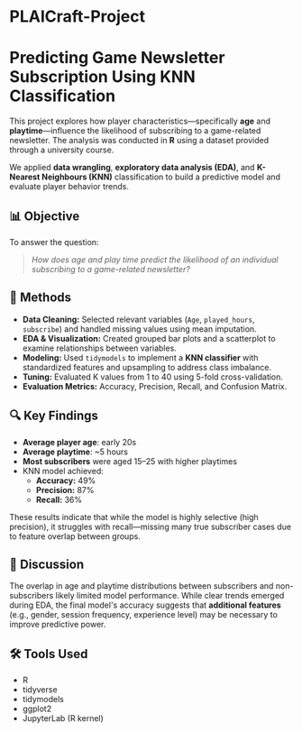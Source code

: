 # PLAICraft-Project
# Predicting Game Newsletter Subscription Using KNN Classification

This project explores how player characteristics—specifically **age** and **playtime**—influence the likelihood of subscribing to a game-related newsletter. The analysis was conducted in **R** using a dataset provided through a university course. 

We applied **data wrangling**, **exploratory data analysis (EDA)**, and **K-Nearest Neighbours (KNN)** classification to build a predictive model and evaluate player behavior trends.

## 📊 Objective
To answer the question:
> _How does age and play time predict the likelihood of an individual subscribing to a game-related newsletter?_

## 🧪 Methods

- **Data Cleaning:** Selected relevant variables (`Age`, `played_hours`, `subscribe`) and handled missing values using mean imputation.
- **EDA & Visualization:** Created grouped bar plots and a scatterplot to examine relationships between variables.
- **Modeling:** Used `tidymodels` to implement a **KNN classifier** with standardized features and upsampling to address class imbalance.
- **Tuning:** Evaluated K values from 1 to 40 using 5-fold cross-validation.
- **Evaluation Metrics:** Accuracy, Precision, Recall, and Confusion Matrix.

## 🔍 Key Findings

- **Average player age**: early 20s  
- **Average playtime**: ~5 hours  
- **Most subscribers** were aged 15–25 with higher playtimes
- KNN model achieved:
  - **Accuracy:** 49%
  - **Precision:** 87%
  - **Recall:** 36%

These results indicate that while the model is highly selective (high precision), it struggles with recall—missing many true subscriber cases due to feature overlap between groups.

## 🧠 Discussion

The overlap in age and playtime distributions between subscribers and non-subscribers likely limited model performance. While clear trends emerged during EDA, the final model's accuracy suggests that **additional features** (e.g., gender, session frequency, experience level) may be necessary to improve predictive power.

## 🛠 Tools Used

- R  
- tidyverse  
- tidymodels  
- ggplot2  
- JupyterLab (R kernel)
